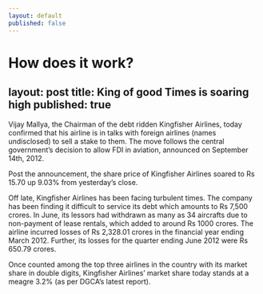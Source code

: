 ```yaml
---
layout: default
published: false
---
```


# How does it work?

layout: post
title: King of good Times is soaring high 
published: true
---
Vijay Mallya, the Chairman of the debt ridden Kingfisher Airlines, today confirmed that his airline is in talks with foreign airlines (names undisclosed) to sell a stake to them. The move follows the central government’s decision to allow FDI in aviation, announced on September 14th, 2012.

<!---abstract-->

Post the announcement, the share price of Kingfisher Airlines soared to Rs 15.70 up 9.03% from yesterday’s close.

Off late, Kingfisher Airlines has been facing turbulent times. The company has been finding it difficult to service its debt which amounts to Rs 7,500 crores. In June, its lessors had withdrawn as many as 34 aircrafts due to non-payment of lease rentals, which added to around Rs 1000 crores. The airline incurred losses of Rs 2,328.01 crores in the financial year ending March 2012. Further, its losses for the quarter ending June 2012 were Rs 650.79 crores.

Once counted among the top three airlines in the country with its market share in double digits, Kingfisher Airlines’ market share today stands at a meagre 3.2% (as per DGCA’s latest report).
